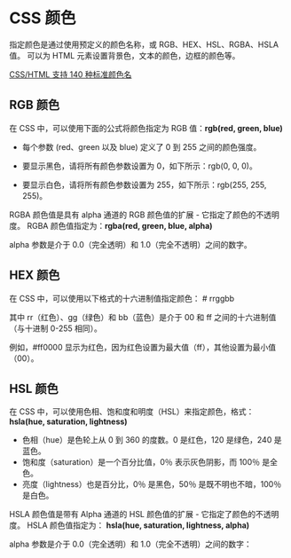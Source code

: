 # CSS 颜色

指定颜色是通过使用预定义的颜色名称，或 RGB、HEX、HSL、RGBA、HSLA 值。 可以为 HTML 元素设置背景色，文本的颜色，边框的颜色等。

[CSS/HTML 支持 140 种标准颜色名](https://www.w3school.com.cn/cssref/css_colors.asp)


## RGB 颜色

在 CSS 中，可以使用下面的公式将颜色指定为 RGB 值：**rgb(red, green, blue)**

- 每个参数 (red、green 以及 blue) 定义了 0 到 255 之间的颜色强度。

- 要显示黑色，请将所有颜色参数设置为 0，如下所示：rgb(0, 0, 0)。

- 要显示白色，请将所有颜色参数设置为 255，如下所示：rgb(255, 255, 255)。

RGBA 颜色值是具有 alpha 通道的 RGB 颜色值的扩展 - 它指定了颜色的不透明度。 RGBA 颜色值指定为：**rgba(red, green, blue, alpha)**

alpha 参数是介于 0.0（完全透明）和 1.0（完全不透明）之间的数字。

## HEX 颜色

在 CSS 中，可以使用以下格式的十六进制值指定颜色： \# rrggbb

其中 rr（红色）、gg（绿色）和 bb（蓝色）是介于 00 和 ff 之间的十六进制值（与十进制 0-255 相同）。

例如，#ff0000 显示为红色，因为红色设置为最大值（ff），其他设置为最小值（00）。

## HSL 颜色

在 CSS 中，可以使用色相、饱和度和明度（HSL）来指定颜色，格式：**hsla(hue, saturation, lightness)**

- 色相（hue）是色轮上从 0 到 360 的度数。0 是红色，120 是绿色，240 是蓝色。
- 饱和度（saturation）是一个百分比值，0％ 表示灰色阴影，而 100％ 是全色。
- 亮度（lightness）也是百分比，0％ 是黑色，50％ 是既不明也不暗，100％是白色。

HSLA 颜色值是带有 Alpha 通道的 HSL 颜色值的扩展 - 它指定了颜色的不透明度。 HSLA 颜色值指定为： **hsla(hue, saturation, lightness, alpha)**

alpha 参数是介于 0.0（完全透明）和 1.0（完全不透明）之间的数字：
